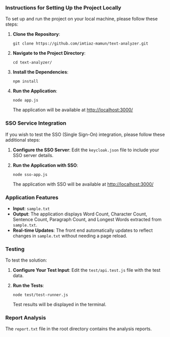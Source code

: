 ### Instructions for Setting Up the Project Locally

To set up and run the project on your local machine, please follow these steps:

1. **Clone the Repository**:

   ```
   git clone https://github.com/imtiaz-mamun/text-analyzer.git
   ```

2. **Navigate to the Project Directory**:

   ```
   cd text-analyzer/
   ```

3. **Install the Dependencies**:

   ```
   npm install
   ```

4. **Run the Application**:

   ```
   node app.js
   ```

   The application will be available at [http://localhost:3000/](http://localhost:3000/)

### SSO Service Integration

If you wish to test the SSO (Single Sign-On) integration, please follow these additional steps:

1. **Configure the SSO Server**:
   Edit the `keycloak.json` file to include your SSO server details.

2. **Run the Application with SSO**:

   ```
   node sso-app.js
   ```

   The application with SSO will be available at [http://localhost:3000/](http://localhost:3000/)

### Application Features

- **Input**: `sample.txt`
- **Output**: The application displays Word Count, Character Count, Sentence Count, Paragraph Count, and Longest Words extracted from `sample.txt`.
- **Real-time Updates**: The front end automatically updates to reflect changes in `sample.txt` without needing a page reload.

### Testing

To test the solution:

1. **Configure Your Test Input**:
   Edit the `test/api.test.js` file with the test data.

2. **Run the Tests**:

   ```
   node test/test-runner.js
   ```

   Test results will be displayed in the terminal.

### Report Analysis

The `report.txt` file in the root directory contains the analysis reports.
